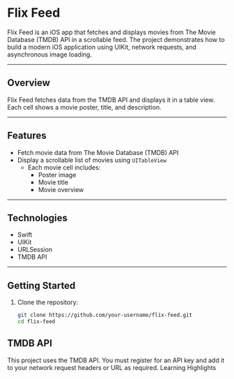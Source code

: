 # Flix Feed

Flix Feed is an iOS app that fetches and displays movies from The Movie Database (TMDB) API in a scrollable feed. The project demonstrates how to build a modern iOS application using UIKit, network requests, and asynchronous image loading.

---

## Overview

Flix Feed fetches data from the TMDB API and displays it in a table view. Each cell shows a movie poster, title, and description.

---

## Features

- Fetch movie data from The Movie Database (TMDB) API
- Display a scrollable list of movies using `UITableView`
  - Each movie cell includes:
    - Poster image
    - Movie title
    - Movie overview

---

## Technologies

- Swift
- UIKit
- URLSession
- TMDB API

---

## Getting Started

1. Clone the repository:
   ```bash
   git clone https://github.com/your-username/flix-feed.git
   cd flix-feed

## TMDB API
This project uses the TMDB API. You must register for an API key and add it to your network request headers or URL as required.
Learning Highlights
